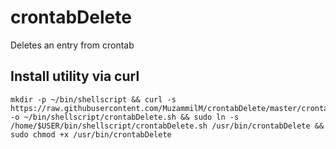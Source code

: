 # crontabDelete
Deletes an entry from crontab

## Install utility via curl
    mkdir -p ~/bin/shellscript && curl -s https://raw.githubusercontent.com/MuzammilM/crontabDelete/master/crontabDelete.sh -o ~/bin/shellscript/crontabDelete.sh && sudo ln -s /home/$USER/bin/shellscript/crontabDelete.sh /usr/bin/crontabDelete && sudo chmod +x /usr/bin/crontabDelete

